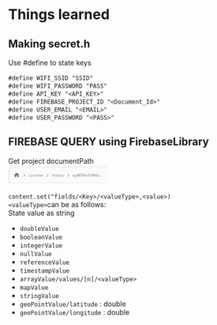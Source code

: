 # Things learned
## Making secret.h
Use #define to state keys
```
#define WIFI_SSID "SSID"
#define WIFI_PASSWORD "PASS"
#define API_KEY "<API_KEY>"
#define FIREBASE_PROJECT_ID "<Document_Id>"
#define USER_EMAIL "<EMAIL>"
#define USER_PASSWORD "<PASS>"
```

## FIREBASE QUERY using FirebaseLibrary
Get project documentPath<br>
<img src="https://github.com/himanshubhatia2910/StepSafe-WomenSafety/blob/master/Arduino/images/firebase/documentpath.jpg" alt="documentpath" width="200"/>

`content.set("fields/<Key>/<valueType>,<value>)`<br>
`<valueType>`can be as follows:<br>
State value as string
* `doubleValue`
* `booleanValue`
* `integerValue`
* `nullValue`
* `referenceValue`
* `timestampValue`
* `arrayValue/values/[n]/<valueType>`
* `mapValue`
* `stringValue`
* `geoPointValue/latitude` : double
* `geoPointValue/longitude` : double

